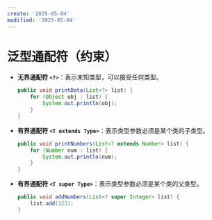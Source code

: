 ```yaml
---
create: '2025-05-04'
modified: '2025-05-04'
---
```


# 泛型通配符（约束）

- **无界通配符 `<?>`**：表示未知类型，可以接受任何类型。

    ```java
    public void printData(List<?> list) {
        for (Object obj : list) {
            System.out.println(obj);
        }
    }
    ```

- **有界通配符 `<T extends Type>`**：表示类型参数必须是某个类的子类型。

    ```java
    public void printNumbers(List<? extends Number> list) {
        for (Number num : list) {
            System.out.println(num);
        }
    }
    ```

- **有界通配符 `<T super Type>`**：表示类型参数必须是某个类的父类型。

    ```java
    public void addNumbers(List<? super Integer> list) {
        list.add(123);
    }
    ```

####